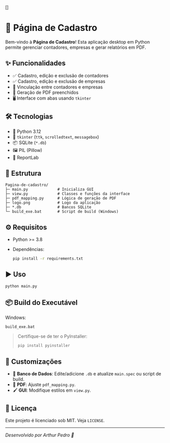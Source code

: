 &#x20; \[]

# 🚀 Página de Cadastro

Bem-vindo à **Página de Cadastro**! Esta aplicação desktop em Python permite gerenciar contadores, empresas e gerar relatórios em PDF.

## ✨ Funcionalidades

* ✅ Cadastro, edição e exclusão de contadores
* ✅ Cadastro, edição e exclusão de empresas
* 🔗 Vinculação entre contadores e empresas
* 📄 Geração de PDF preenchidos
* 🖥️ Interface com abas usando `tkinter`

## 🛠️ Tecnologias

* 🐍 Python 3.12
* 🎨 `tkinter` (`ttk`, `scrolledtext`, `messagebox`)
* 📦 SQLite (`*.db`)
* 🖼️ PIL (Pillow)
* 📑 ReportLab

## 📂 Estrutura

```
Pagina-de-cadastro/
├─ main.py             # Inicializa GUI
├─ view.py             # Classes e funções da interface
├─ pdf_mapping.py      # Lógica de geração de PDF
├─ logo.png            # Logo da aplicação
├─ *.db                # Bancos SQLite
└─ build_exe.bat       # Script de build (Windows)
```

## ⚙️ Requisitos

* Python >= 3.8
* Dependências:

  ```bash
  pip install -r requirements.txt
  ```

## ▶️ Uso

```bash
python main.py
```

## 📦 Build do Executável

Windows:

```bat
build_exe.bat
```

> Certifique-se de ter o PyInstaller:
>
> ```bash
> pip install pyinstaller
> ```

## 🎨 Customizações

* 🎯 **Banco de Dados**: Edite/adicione `.db` e atualize `main.spec` ou script de build.
* 📑 **PDF**: Ajuste `pdf_mapping.py`.
* 🖌️ **GUI**: Modifique estilos em `view.py`.

## 📝 Licença

Este projeto é licenciado sob MIT. Veja `LICENSE`.

---

*Desenvolvido por Arthur Pedro 🌟*

